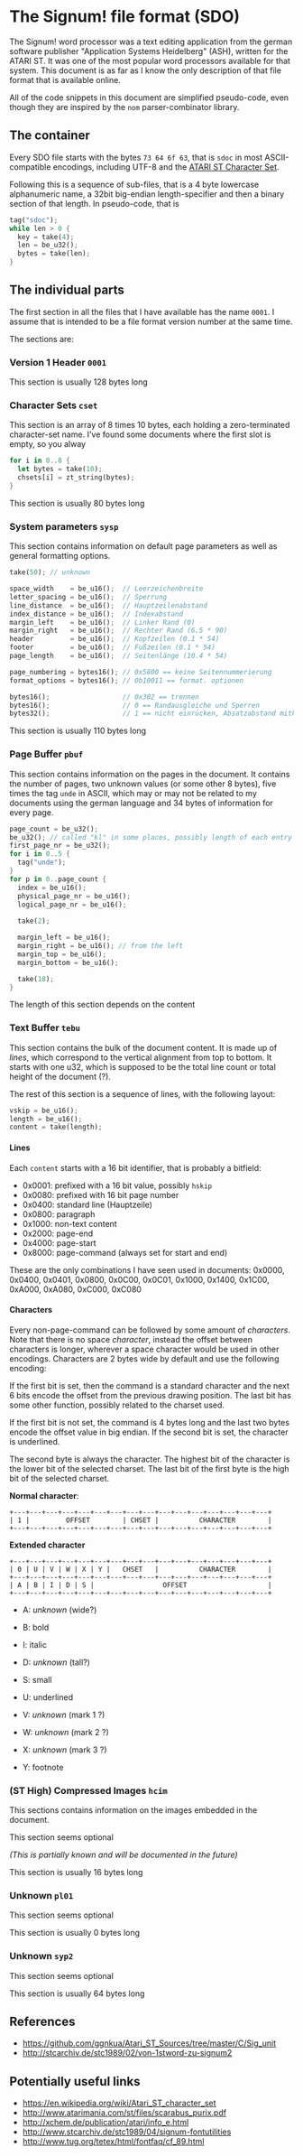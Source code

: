 # The Signum! file format (SDO)

The Signum! word processor was a text editing application from the german software publisher
"Application Systems Heidelberg" (ASH), written for the ATARI ST. It was one of the most
popular word processors available for that system. This document is as far as I know the only
description of that file format that is available online.

All of the code snippets in this document are simplified pseudo-code, even though they
are inspired by the `nom` parser-combinator library.

## The container

Every SDO file starts with the bytes `73 64 6f 63`, that is `sdoc` in most ASCII-compatible
encodings, including UTF-8 and the [ATARI ST Character Set](https://en.wikipedia.org/wiki/Atari_ST_character_set).

Following this is a sequence of sub-files, that is a 4 byte lowercase alphanumeric name,
a 32bit big-endian length-specifier and then a binary section of that length. In pseudo-code,
that is

```rust
tag("sdoc");
while len > 0 {
  key = take(4);
  len = be_u32();
  bytes = take(len);
}
```

## The individual parts

The first section in all the files that I have available has the name `0001`. I assume that is
intended to be a file format version number at the same time.

The sections are:

### Version 1 Header `0001`

This section is usually 128 bytes long

### Character Sets `cset`

This section is an array of 8 times 10 bytes, each holding a zero-terminated
character-set name. I've found some documents where the first slot is empty,
so you alway

```rust
for i in 0..8 {
  let bytes = take(10);
  chsets[i] = zt_string(bytes);
}
```

This section is usually 80 bytes long

### System parameters `sysp`

This section contains information on default page parameters
as well as general formatting options.

```rust
take(50); // unknown

space_width    = be_u16();  // Leerzeichenbreite
letter_spacing = be_u16();  // Sperrung
line_distance  = be_u16();  // Hauptzeilenabstand
index_distance = be_u16();  // Indexabstand
margin_left    = be_u16();  // Linker Rand (0)
margin_right   = be_u16();  // Rechter Rand (6.5 * 90)
header         = be_u16();  // Kopfzeilen (0.1 * 54)
footer         = be_u16();  // Fußzeilen (0.1 * 54)
page_length    = be_u16();  // Seitenlänge (10.4 * 54)

page_numbering = bytes16(); // 0x5800 == keine Seitennummerierung
format_options = bytes16(); // 0b10011 == format. optionen

bytes16();                  // 0x302 == trennen
bytes16();                  // 0 == Randausgleiche und Sperren
bytes32();                  // 1 == nicht einrücken, Absatzabstand mitkorrigieren
```

This section is usually 110 bytes long

### Page Buffer `pbuf`

This section contains information on the pages in the document. It contains the number of pages,
two unknown values (or some other 8 bytes), five times the tag `unde` in ASCII, which may or may
not be related to my documents using the german language and 34 bytes of information for every
page.

```rust
page_count = be_u32();
be_u32(); // called "kl" in some places, possibly length of each entry
first_page_nr = be_u32();
for i in 0..5 {
  tag("unde");
}
for p in 0..page_count {
  index = be_u16();
  physical_page_nr = be_u16();
  logical_page_nr = be_u16();
  
  take(2);

  margin_left = be_u16();
  margin_right = be_u16(); // from the left
  margin_top = be_u16();
  margin_bottom = be_u16();

  take(18);
}
```

The length of this section depends on the content

### Text Buffer `tebu`

This section contains the bulk of the document content. It is made up of *lines*, which
correspond to the vertical alignment from top to bottom. It starts with one u32, which
is supposed to be the total line count or total height of the document (?).

The rest of this section is a sequence of lines, with the following layout:

```rust
vskip = be_u16();
length = be_u16();
content = take(length);
```

#### Lines

Each `content` starts with a 16 bit identifier, that is probably a bitfield:

- 0x0001: prefixed with a 16 bit value, possibly `hskip`
- 0x0080: prefixed with 16 bit page number
- 0x0400: standard line (Hauptzeile)
- 0x0800: paragraph 
- 0x1000: non-text content
- 0x2000: page-end
- 0x4000: page-start
- 0x8000: page-command (always set for start and end)

These are the only combinations I have seen used in documents:
0x0000, 0x0400, 0x0401, 0x0800, 0x0C00, 0x0C01,
0x1000, 0x1400, 0x1C00, 0xA000, 0xA080, 0xC000, 0xC080

#### Characters

Every non-page-command can be followed by some amount of *characters*. Note that there
is no space *character*, instead the offset between characters is longer, wherever a space
character would be used in other encodings. Characters are 2 bytes wide by default and
use the following encoding:

If the first bit is set, then the command is a standard character and the next 6 bits
encode the offset from the previous drawing position. The last bit has some other function,
possibly related to the charset used.

If the first bit is not set, the command is 4 bytes long and the last two bytes encode
the offset value in big endian. If the second bit is set, the character is underlined.

The second byte is always the character. The highest bit of the character is the lower
bit of the selected charset. The last bit of the first byte is the high bit of the
selected charset.


**Normal character**:
```
+---+---+---+---+---+---+---+---+---+---+---+---+---+---+---+---+
| 1 |         OFFSET        | CHSET |          CHARACTER        |
+---+---+---+---+---+---+---+---+---+---+---+---+---+---+---+---+
```

**Extended character**
```
+---+---+---+---+---+---+---+---+---+---+---+---+---+---+---+---+
| 0 | U | V | W | X | Y |   CHSET   |          CHARACTER        |
+---+---+---+---+---+---+---+---+---+---+---+---+---+---+---+---+
| A | B | I | D | S |                 OFFSET                    |
+---+---+---+---+---+---+---+---+---+---+---+---+---+---+---+---+
```

- A: *unknown* (wide?)
- B: bold
- I: italic
- D: *unknown* (tall?)
- S: small

- U: underlined
- V: *unknown* (mark 1 ?)
- W: *unknown* (mark 2 ?)
- X: *unknown* (mark 3 ?)
- Y: footnote

### (ST High) Compressed Images `hcim`

This sections contains information on the images embedded in the document.

This section seems optional

*(This is partially known and will be documented in the future)*

This section is usually 16 bytes long

### Unknown `pl01`

This section seems optional

This section is usually 0 bytes long

### Unknown `syp2`

This section seems optional

This section is usually 64 bytes long

## References

- <https://github.com/ggnkua/Atari_ST_Sources/tree/master/C/Sig_unit>
- <http://stcarchiv.de/stc1989/02/von-1stword-zu-signum2>

## Potentially useful links

- <https://en.wikipedia.org/wiki/Atari_ST_character_set>
- <http://www.atarimania.com/st/files/scarabus_purix.pdf>
- <http://xchem.de/publication/atari/info_e.html>
- <http://www.stcarchiv.de/stc1989/04/signum-fontutilities>
- <http://www.tug.org/tetex/html/fontfaq/cf_89.html>
